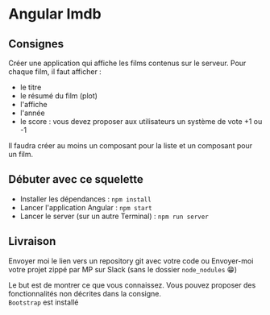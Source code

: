 # Angular Imdb

## Consignes

Créer une application qui affiche les films contenus sur le serveur. 
Pour chaque film, il faut afficher : 
- le titre
- le résumé du film (plot)
- l'affiche
- l'année
- le score : vous devez proposer aux utilisateurs un système de vote +1 ou -1 

Il faudra créer au moins un composant pour la liste et un composant pour un film.

## Débuter avec ce squelette

- Installer les dépendances : 
`npm install`
- Lancer l'application Angular : 
`npm start`
- Lancer le server (sur un autre Terminal) :
`npm run server`

## Livraison

Envoyer moi le lien vers un repository git avec votre code
ou
Envoyer-moi votre projet zippé par MP sur Slack (sans le dossier `node_nodules` 😁)

Le but est de montrer ce que vous connaissez. Vous pouvez proposer des fonctionnalités non décrites dans la consigne.  
`Bootstrap` est installé
